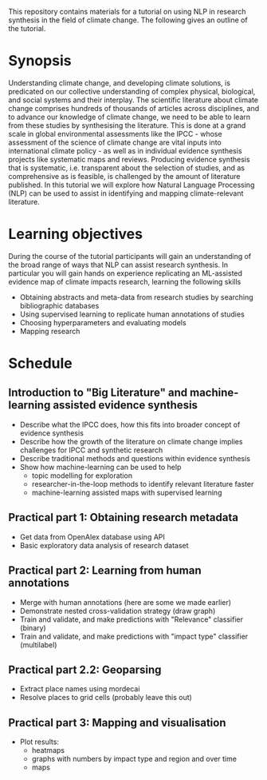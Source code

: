 This repository contains materials for a tutorial on using NLP in research synthesis in the field of climate change. The following gives an outline of the tutorial.

# Synopsis

Understanding climate change, and developing climate solutions, is predicated on our collective understanding of complex physical, biological, and social systems and their interplay. The scientific literature about climate change comprises hundreds of thousands of articles across disciplines, and to advance our knowledge of climate change, we need to be able to learn from these studies by synthesising the literature. This is done at a grand scale in global environmental assessments like the IPCC - whose assessment of the science of climate change are vital inputs into international climate policy - as well as in individual evidence synthesis projects like systematic maps and reviews. Producing evidence synthesis that is systematic, i.e. transparent about the selection of studies, and as comprehensive as is feasible, is challenged by the amount of literature published. In this tutorial we will explore how Natural Language Processing (NLP) can be used to assist in identifying and mapping climate-relevant literature.

# Learning objectives

During the course of the tutorial participants will gain an understanding of the broad range of ways that NLP can assist research synthesis. In particular you will gain hands on experience replicating an ML-assisted evidence map of climate impacts research, learning the following skills

- Obtaining abstracts and meta-data from research studies by searching bibliographic databases
- Using supervised learning to replicate human annotations of studies
- Choosing hyperparameters and evaluating models
- Mapping research

# Schedule

## Introduction to "Big Literature" and machine-learning assisted evidence synthesis
- Describe what the IPCC does, how this fits into broader concept of evidence synthesis
- Describe how the growth of the literature on climate change implies challenges for IPCC and synthetic research
- Describe traditional methods and questions within evidence synthesis
- Show how machine-learning can be used to help
  - topic modelling for exploration
  - researcher-in-the-loop methods to identify relevant literature faster
  - machine-learning assisted maps with supervised learning

## Practical part 1: Obtaining research metadata
- Get data from OpenAlex database using API
- Basic exploratory data analysis of research dataset

## Practical part 2: Learning from human annotations
- Merge with human annotations (here are some we made earlier)
- Demonstrate nested cross-validation strategy (draw graph)
- Train and validate, and make predictions with "Relevance" classifier (binary)
- Train and validate, and make predictions with "impact type" classifier (multilabel)


## Practical part 2.2: Geoparsing  
- Extract place names using mordecai
- Resolve places to grid cells (probably leave this out)

## Practical part 3: Mapping and visualisation
- Plot results:
  - heatmaps
  - graphs with numbers by impact type and region and over time
  - maps
